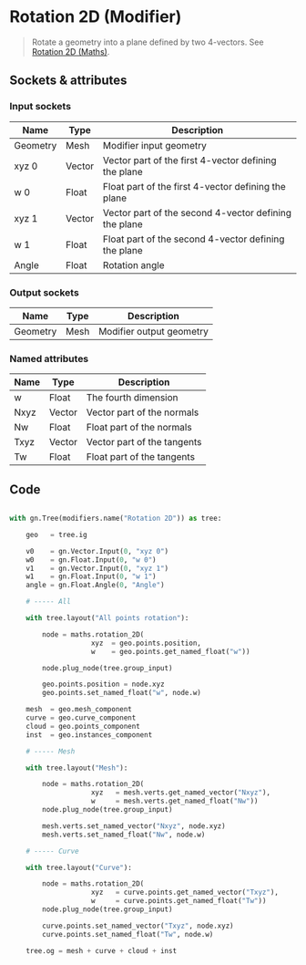 # Rotation 2D (Modifier)

> Rotate a geometry into a plane defined by two 4-vectors. See [Rotation 2D (Maths)](rotation_2d.md).

## Sockets & attributes

### Input sockets

| Name        | Type        | Description                                                           |
| ----------- | ----------- | --------------------------------------------------------------------- |
| Geometry    | Mesh        | Modifier input geometry                                               |
| xyz 0       | Vector      | Vector part of the first 4-vector defining the plane                  |
| w 0         | Float       | Float part of the first 4-vector defining the plane                   |
| xyz 1       | Vector      | Vector part of the second 4-vector defining the plane                 |
| w 1         | Float       | Float part of the second 4-vector defining the plane                  |
| Angle       | Float       | Rotation angle                                                        |

### Output sockets

| Name        | Type        | Description                                                           |
| ----------- | ----------- | --------------------------------------------------------------------- |
| Geometry    | Mesh        | Modifier output geometry                                              |

### Named attributes

| Name        | Type        | Description                                                           |
| ----------- | ----------- | --------------------------------------------------------------------- |
| w           | Float       | The fourth dimension                                                  |
| Nxyz        | Vector      | Vector part of the normals                                            |
| Nw          | Float       | Float part of the normals                                             |
| Txyz        | Vector      | Vector part of the tangents                                           |
| Tw          | Float       | Float part of the tangents                                           |


## Code

``` python

with gn.Tree(modifiers.name("Rotation 2D")) as tree:

    geo   = tree.ig

    v0    = gn.Vector.Input(0, "xyz 0")
    w0    = gn.Float.Input(0, "w 0")
    v1    = gn.Vector.Input(0, "xyz 1")
    w1    = gn.Float.Input(0, "w 1")
    angle = gn.Float.Angle(0, "Angle")

    # ----- All

    with tree.layout("All points rotation"):

        node = maths.rotation_2D(
                    xyz  = geo.points.position,
                    w    = geo.points.get_named_float("w"))

        node.plug_node(tree.group_input)

        geo.points.position = node.xyz
        geo.points.set_named_float("w", node.w)

    mesh  = geo.mesh_component
    curve = geo.curve_component
    cloud = geo.points_component
    inst  = geo.instances_component

    # ----- Mesh

    with tree.layout("Mesh"):

        node = maths.rotation_2D(
                    xyz   = mesh.verts.get_named_vector("Nxyz"),
                    w     = mesh.verts.get_named_float("Nw"))
        node.plug_node(tree.group_input)

        mesh.verts.set_named_vector("Nxyz", node.xyz)
        mesh.verts.set_named_float("Nw", node.w)

    # ----- Curve

    with tree.layout("Curve"):

        node = maths.rotation_2D(
                    xyz   = curve.points.get_named_vector("Txyz"),
                    w     = curve.points.get_named_float("Tw"))
        node.plug_node(tree.group_input)

        curve.points.set_named_vector("Txyz", node.xyz)
        curve.points.set_named_float("Tw", node.w)

    tree.og = mesh + curve + cloud + inst

```

